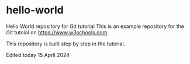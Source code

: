 # hello-world
Hello World repository for Git tutorial
This is an example repository for the Git tutoial on https://www.w3schools.com

This repository is built step by step in the tutorial.

Edited today 15 April 2024
